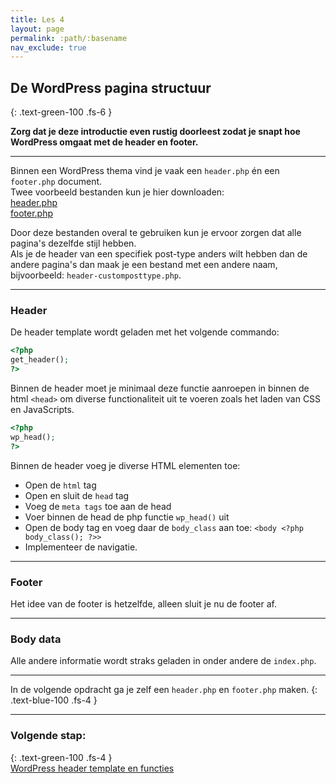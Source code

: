 ```yaml
---
title: Les 4
layout: page
permalink: :path/:basename
nav_exclude: true
---
```


## De WordPress pagina structuur
{: .text-green-100 .fs-6 }

**Zorg dat je deze introductie even rustig doorleest zodat je snapt hoe WordPress omgaat met de header en footer.**

---
Binnen een WordPress thema vind je vaak een `header.php` én een `footer.php` document.  
Twee voorbeeld bestanden kun je hier downloaden:  
[header.php](data/header.php)  
[footer.php](data/footer.php)  

Door deze bestanden overal te gebruiken kun je ervoor zorgen dat alle pagina's dezelfde stijl hebben.  
Als je de header van een specifiek post-type anders wilt hebben dan de andere pagina's dan maak je een bestand met een andere naam, bijvoorbeeld: `header-customposttype.php`.  


---
### Header
De header template wordt geladen met het volgende commando: 
```php
<?php
get_header();
?>
```

Binnen de header moet je minimaal deze functie aanroepen in binnen de html `<head>` om diverse functionaliteit uit te voeren zoals het laden van CSS en JavaScripts.  
```php
<?php
wp_head();
?>
```

Binnen de header voeg je diverse HTML elementen toe:
- Open de `html` tag
- Open en sluit de `head` tag
- Voeg de `meta tags` toe aan de head 
- Voer binnen de head de php functie `wp_head()` uit 
- Open de body tag en voeg daar de `body_class` aan toe: `<body <?php body_class(); ?>>`
- Implementeer de navigatie.

---
### Footer
Het idee van de footer is hetzelfde, alleen sluit je nu de footer af.  

---
### Body data
Alle andere informatie wordt straks geladen in onder andere de `index.php`.


---
In de volgende opdracht ga je zelf een `header.php` en `footer.php` maken.
{: .text-blue-100 .fs-4 }

---
### Volgende stap:
{: .text-green-100 .fs-4 }  
[WordPress header template en functies](header)


